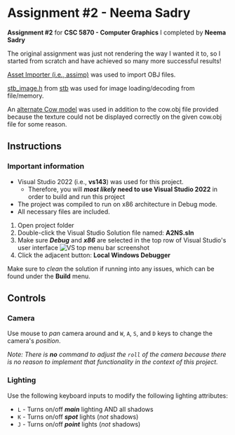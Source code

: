 # Assignment #2 - Neema Sadry

**Assignment #2** for **CSC 5870 - Computer Graphics** I completed by **Neema Sadry**

The original assignment was just not rendering the way I wanted it to, so I started from scratch and have achieved so many more successful results!

[Asset Importer (i.e., assimp)](https://github.com/assimp/assimp) was used to import OBJ files.

[stb_image.h](https://github.com/nothings/stb) from [stb](https://github.com/nothings/stb) was used for image loading/decoding from file/memory.

An [alternate Cow model](https://sketchfab.com/3d-models/cow-brown-29f7d53eae024e4d86d0d1360d32fa5d) was used in addition to the cow.obj file provided because the texture could not be displayed correctly on the given cow.obj file for some reason. 

## Instructions
### Important information
- Visual Studio 2022 (i.e., **vs143**) was used for this project. 
  - Therefore, you will ***most likely* need to use Visual Studio 2022** in order to build and run this project
- The project was compiled to run on x86 architecture in Debug mode. 
- All necessary files are included.

1) Open project folder
2) Double-click the Visual Studio Solution file named: **A2NS.sln**
3) Make sure ***Debug*** and ***x86*** are selected in the top row of Visual Studio's user interface
![VS top menu bar screenshot](https://capture.dropbox.com/rXG0ElCAfjH65TTP)
4) Click the adjacent button: **Local Windows Debugger**

Make sure to *clean* the solution if running into any issues, which can be found under the **Build** menu.

## Controls
###  Camera
Use mouse to *pan* camera around and `W`, `A`, `S`, and `D` keys to change the camera's *position*.

*Note: There is **no** command to adjust the `roll` of the camera because there is no reason to implement that functionality in the context of this project.*

### Lighting
Use the following keyboard inputs to modify the following lighting attributes:
- `L` - Turns on/off ***main*** lighting AND all shadows
- `K` - Turns on/off ***spot*** lights (*not* shadows)
- `J` - Turns on/off ***point*** lights (*not* shadows)


